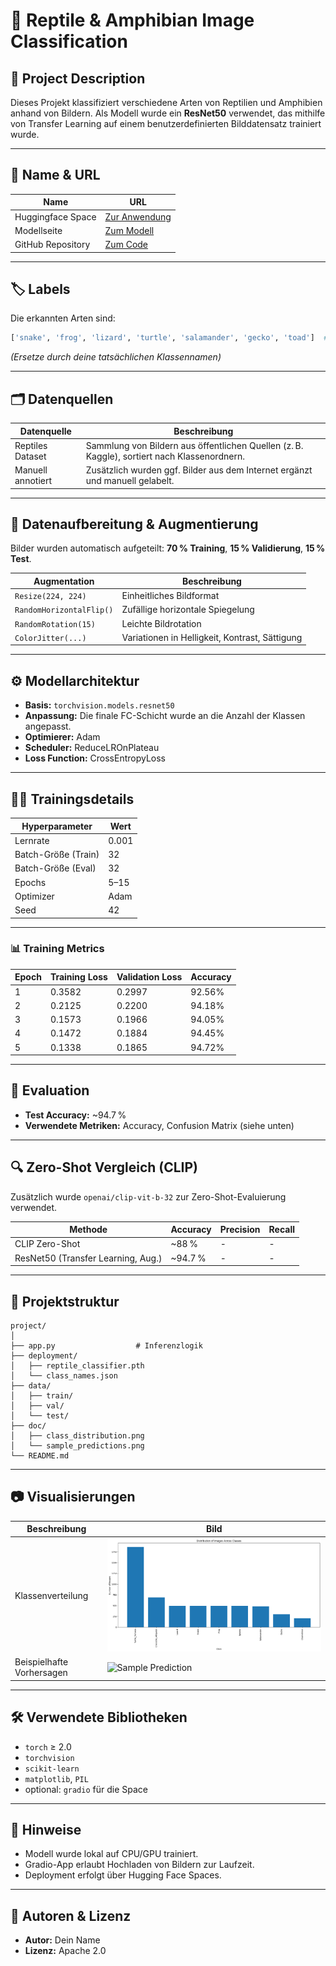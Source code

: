 # 🐍 Reptile & Amphibian Image Classification

## 📘 Project Description
Dieses Projekt klassifiziert verschiedene Arten von Reptilien und Amphibien anhand von Bildern. Als Modell wurde ein **ResNet50** verwendet, das mithilfe von Transfer Learning auf einem benutzerdefinierten Bilddatensatz trainiert wurde.

---

## 🔗 Name & URL

| Name         | URL |
|--------------|-----|
| Huggingface Space | [Zur Anwendung](https://huggingface.co/spaces/Straueri/ReptileAmphibianClassification) |
| Modellseite       | [Zum Modell](https://huggingface.co/Straueri/ReptileAmphibianClassification) |
| GitHub Repository | [Zum Code](https://github.com/YOUR_USERNAME/reptile-classification) |

---

## 🏷️ Labels

Die erkannten Arten sind:

```python
['snake', 'frog', 'lizard', 'turtle', 'salamander', 'gecko', 'toad']  # <-- aus class_names.json
```

*(Ersetze durch deine tatsächlichen Klassennamen)*

---

## 🗂️ Datenquellen

| Datenquelle         | Beschreibung |
|---------------------|--------------|
| Reptiles Dataset    | Sammlung von Bildern aus öffentlichen Quellen (z. B. Kaggle), sortiert nach Klassenordnern. |
| Manuell annotiert   | Zusätzlich wurden ggf. Bilder aus dem Internet ergänzt und manuell gelabelt. |

---

## 🔄 Datenaufbereitung & Augmentierung

Bilder wurden automatisch aufgeteilt: **70 % Training**, **15 % Validierung**, **15 % Test**.

| Augmentation                  | Beschreibung |
|------------------------------|--------------|
| `Resize(224, 224)`           | Einheitliches Bildformat |
| `RandomHorizontalFlip()`     | Zufällige horizontale Spiegelung |
| `RandomRotation(15)`         | Leichte Bildrotation |
| `ColorJitter(...)`           | Variationen in Helligkeit, Kontrast, Sättigung |

---

## ⚙️ Modellarchitektur

- **Basis:** `torchvision.models.resnet50`
- **Anpassung:** Die finale FC-Schicht wurde an die Anzahl der Klassen angepasst.
- **Optimierer:** Adam
- **Scheduler:** ReduceLROnPlateau
- **Loss Function:** CrossEntropyLoss

---

## 🏋️‍♀️ Trainingsdetails

| Hyperparameter        | Wert |
|-----------------------|------|
| Lernrate              | 0.001 |
| Batch-Größe (Train)   | 32 |
| Batch-Größe (Eval)    | 32 |
| Epochs                | 5–15 |
| Optimizer             | Adam |
| Seed                  | 42 |

---

### 📊 Training Metrics

| Epoch | Training Loss | Validation Loss | Accuracy |
|-------|----------------|-----------------|----------|
| 1     | 0.3582         | 0.2997          | 92.56%   |
| 2     | 0.2125         | 0.2200          | 94.18%   |
| 3     | 0.1573         | 0.1966          | 94.05%   |
| 4     | 0.1472         | 0.1884          | 94.45%   |
| 5     | 0.1338         | 0.1865          | 94.72%   |

---

## 🧪 Evaluation

- **Test Accuracy:** ~94.7 %
- **Verwendete Metriken:** Accuracy, Confusion Matrix (siehe unten)

---

## 🔍 Zero-Shot Vergleich (CLIP)

Zusätzlich wurde `openai/clip-vit-b-32` zur Zero-Shot-Evaluierung verwendet.

| Methode                                | Accuracy | Precision | Recall |
|----------------------------------------|----------|-----------|--------|
| CLIP Zero-Shot                         | ~88 %    | -         | -      |
| ResNet50 (Transfer Learning, Aug.)     | ~94.7 %  | -         | -      |

---

## 📁 Projektstruktur

```
project/
│
├── app.py                  # Inferenzlogik
├── deployment/
│   ├── reptile_classifier.pth
│   └── class_names.json
├── data/
│   ├── train/
│   ├── val/
│   └── test/
├── doc/
│   ├── class_distribution.png
│   └── sample_predictions.png
└── README.md
```

---

## 📷 Visualisierungen

| Beschreibung                 | Bild |
|-----------------------------|------|
| Klassenverteilung           | ![Class Distribution](doc/class_distribution.png) |
| Beispielhafte Vorhersagen   | ![Sample Prediction](doc/sample_predictions.png) |

---

## 🛠️ Verwendete Bibliotheken

- `torch` ≥ 2.0
- `torchvision`
- `scikit-learn`
- `matplotlib`, `PIL`
- optional: `gradio` für die Space

---

## 📌 Hinweise

- Modell wurde lokal auf CPU/GPU trainiert.
- Gradio-App erlaubt Hochladen von Bildern zur Laufzeit.
- Deployment erfolgt über Hugging Face Spaces.

---

## 👤 Autoren & Lizenz

- **Autor:** Dein Name
- **Lizenz:** Apache 2.0
